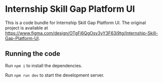 
  # Internship Skill Gap Platform UI

  This is a code bundle for Internship Skill Gap Platform UI. The original project is available at https://www.figma.com/design/OTgFi6QgOsy3yY3F63i9tg/Internship-Skill-Gap-Platform-UI.

  ## Running the code

  Run `npm i` to install the dependencies.

  Run `npm run dev` to start the development server.
  